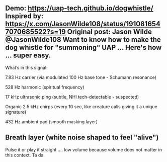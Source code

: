 Demo: https://uap-tech.github.io/dogwhistle/
Inspired by: https://x.com/JasonWilde108/status/1910816547070685522?s=19
Original post:
Jason Wilde
@JasonWilde108
Want to know how to make the dog whistle for "summoning" UAP ... Here's how ... super easy.
----------------------
What’s in this signal:

7.83 Hz carrier (via modulated 100 Hz base tone - Schumann resonance)

528 Hz harmonic (spiritual frequency)

17 kHz ultrasonic ping (subtle, NHI tech-detectable - suspected)

Organic 2.5 kHz chirps (every 10 sec, like creature calls giving it a unique signature)

432 Hz ambient pad (smooth masking layer)

Breath layer (white noise shaped to feel "alive")
--------------------
Pulse it or play it straight .... low volume because volume does not matter in this context. Ta da.
